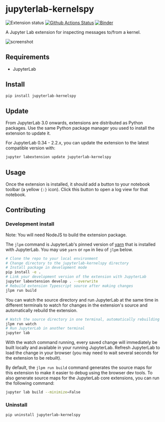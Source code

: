 # jupyterlab-kernelspy

![Extension status](https://img.shields.io/badge/status-ready-success "ready to be used")
[![Github Actions Status](https://github.com/jupyterlab-contrib/jupyterlab-kernelspy/workflows/Build/badge.svg)](https://github.com/jupyterlab-contrib/jupyterlab-kernelspy/actions?query=workflow%3ABuild)
[![Binder](https://mybinder.org/badge_logo.svg)](https://mybinder.org/v2/gh/jupyterlab-contrib/jupyterlab-kernelspy/master?urlpath=lab)

A Jupyter Lab extension for inspecting messages to/from a kernel.

![screenshot](https://raw.githubusercontent.com/jupyterlab-contrib/jupyterlab-kernelspy/master/screenshot.png)

## Requirements

- JupyterLab

## Install

```bash
pip install jupyterlab-kernelspy
```

## Update

From JupyterLab 3.0 onwards, extensions are distributed as Python packages. Use the same Python
package manager you used to install the extension to update it.

For JupyterLab 0.34 - 2.2.x, you can update the extension to the latest compatible version with:

```bash
jupyter labextension update jupyterlab-kernelspy
```

## Usage

Once the extension is installed, it should add a button to your notebook toolbar (a yellow `{:}` icon).
Click this button to open a log view for that notebook.

## Contributing

### Development install

Note: You will need NodeJS to build the extension package.

The `jlpm` command is JupyterLab's pinned version of
[yarn](https://yarnpkg.com/) that is installed with JupyterLab. You may use
`yarn` or `npm` in lieu of `jlpm` below.

```bash
# Clone the repo to your local environment
# Change directory to the jupyterlab-kernelspy directory
# Install package in development mode
pip install -e .
# Link your development version of the extension with JupyterLab
jupyter labextension develop . --overwrite
# Rebuild extension Typescript source after making changes
jlpm run build
```

You can watch the source directory and run JupyterLab at the same time in different terminals to watch for changes in the extension's source and automatically rebuild the extension.

```bash
# Watch the source directory in one terminal, automatically rebuilding when needed
jlpm run watch
# Run JupyterLab in another terminal
jupyter lab
```

With the watch command running, every saved change will immediately be built locally and available in your running JupyterLab. Refresh JupyterLab to load the change in your browser (you may need to wait several seconds for the extension to be rebuilt).

By default, the `jlpm run build` command generates the source maps for this extension to make it easier to debug using the browser dev tools. To also generate source maps for the JupyterLab core extensions, you can run the following command:

```bash
jupyter lab build --minimize=False
```

### Uninstall

```bash
pip uninstall jupyterlab-kernelspy
```
